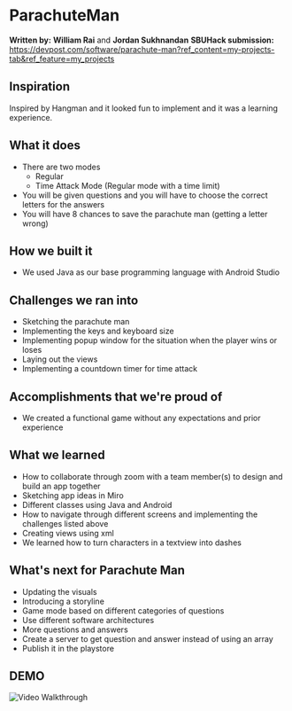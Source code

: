 # ParachuteMan

**Written by:** **William Rai** and **Jordan Sukhnandan**
**SBUHack submission:** https://devpost.com/software/parachute-man?ref_content=my-projects-tab&ref_feature=my_projects

## Inspiration
Inspired by Hangman and it looked fun to implement and it was a learning experience. 

## What it does
- There are two modes
    - Regular 
    - Time Attack Mode (Regular mode with a time limit)
- You will be given questions and you will have to choose the correct letters for the answers
- You will have 8 chances to save the parachute man (getting a letter wrong) 
 
## How we built it
- We used Java as our base programming language with Android Studio

## Challenges we ran into
- Sketching the parachute man
- Implementing the keys and keyboard size
- Implementing popup window for the situation when the player wins or loses
- Laying out the views
- Implementing a countdown timer for time attack

## Accomplishments that we're proud of
- We created a functional game without any expectations and prior experience

## What we learned
- How to collaborate through zoom with a team member(s) to design and build an app together
- Sketching app ideas in Miro
- Different classes using Java and Android 
- How to navigate through different screens and implementing the challenges listed above
- Creating views using xml
- We learned how to turn characters in a textview into dashes

## What's next for Parachute Man
- Updating the visuals
- Introducing a storyline
- Game mode based on different categories of questions
- Use different software architectures 
- More questions and answers
- Create a server to get question and answer instead of using an array
- Publish it in the playstore

## DEMO
<img src='parachuteman_demo.gif' alt='Video Walkthrough' />

